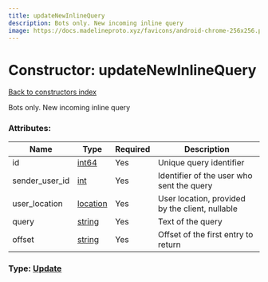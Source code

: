 ```yaml
---
title: updateNewInlineQuery
description: Bots only. New incoming inline query
image: https://docs.madelineproto.xyz/favicons/android-chrome-256x256.png
---
```

# Constructor: updateNewInlineQuery  
[Back to constructors index](index.md)



Bots only. New incoming inline query

### Attributes:

| Name     |    Type       | Required | Description |
|----------|---------------|----------|-------------|
|id|[int64](../constructors/int64.md) | Yes|Unique query identifier|
|sender\_user\_id|[int](../types/int.md) | Yes|Identifier of the user who sent the query|
|user\_location|[location](../constructors/location.md) | Yes|User location, provided by the client, nullable|
|query|[string](../types/string.md) | Yes|Text of the query|
|offset|[string](../types/string.md) | Yes|Offset of the first entry to return|



### Type: [Update](../types/Update.md)


